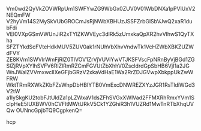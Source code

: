 Vm0wd2QyVkZOVWRpUm1SWFYwZG9WbGx0ZUV0V01WbDNXa1pPVlUxV2NEQmFW
V2hyVm14S2MySkVUbGROCmJsRjNWbXBHUzJSSFZrbGlSbVJwQ2xaR1dubFdi
VEI0VXpGSmVWUnJiR2xTYlZKWVEyc3dlRk5zUmxkaQpXR2hvVlhwS1QyTXha
SFZTYkdScFVteHdkMUV5ZUV0ak1rNUhVbXhvVndwTk1VcHZWbXBKZUZWdFVY
ZE8KVm1SWVlrWmFjRlZ0TlVOV1ZrVjVUVlYwVTJKSFVscFpNRnByVjBGd1ZG
SlZjRVpXYlhSVFV6RlZlRmRZCmFGVUtZbXhhV0ZscldrdGpSbHB6VjI1a2JG
WnJWalZVVmxwcllXeGFjbGRzV2xkaVdHaE1Wa2RrZDJGVwpXbkppUkZwWFRW
WktTRmRXWkZKbFZsWnpDbHBIYTB0VmExcDNWREZXYzJGR1RsTldiWGd3V2tW
a1IySkgKU2tobFJtUldZa1pLZWxaV1dsZFhSVGxXWlVad2FFMXRhRmxYVm1S
clpHeE5lUXBWV0hCVFltMWtURkV5Ck1YZGhiR3h1VUZRd1MwTnRTbXhqUVQw
OUNncGpjbTQ9CgpkenQ=

hcp